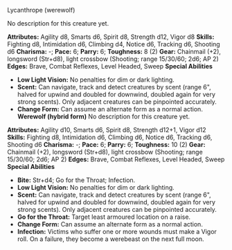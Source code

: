 Lycanthrope (werewolf)

No description for this creature yet.

**Attributes:** Agility d8, Smarts d6, Spirit d8, Strength d12, Vigor
d8
**Skills:** Fighting d8, Intimidation d6, Climbing d4, Notice d6,
Tracking d6, Shooting d6
**Charisma:** -; **Pace:** 6; **Parry:** 6; **Toughness:** 8 (2)
**Gear:** Chainmail (+2), longsword (Str+d8), light crossbow (Shooting;
range 15/30/60; 2d6; AP 2)
**Edges:** Brave, Combat Reflexes, Level Headed, Sweep
**Special Abilities**
- **Low Light Vision:** No penalties for dim or dark lighting.
- **Scent:** Can navigate, track and detect creatures by scent (range
6", halved for upwind and doubled for downwind, doubled again for very
strong scents). Only adjacent creatures can be pinpointed accurately.
- **Change Form:** Can assume an alternate form as a normal action.
**Werewolf (hybrid form)**
No description for this creature yet.

**Attributes:** Agility d10, Smarts d6, Spirit d8, Strength d12+1, Vigor
d12
**Skills:** Fighting d8, Intimidation d6, Climbing d6, Notice d6,
Tracking d6, Shooting d6
**Charisma:** -; **Pace:** 6; **Parry:** 6; **Toughness:** 10 (2)
**Gear:** Chainmail (+2), longsword (Str+d8), light crossbow (Shooting;
range 15/30/60; 2d6; AP 2)
**Edges:** Brave, Combat Reflexes, Level Headed, Sweep
**Special Abilities**
- **Bite:** Str+d4; Go for the Throat; Infection.
- **Low Light Vision:** No penalties for dim or dark lighting.
- **Scent:** Can navigate, track and detect creatures by scent (range
6", halved for upwind and doubled for downwind, doubled again for very
strong scents). Only adjacent creatures can be pinpointed accurately.
- **Go for the Throat:** Target least armoured location on a raise.
- **Change Form:** Can assume an alternate form as a normal action.
- **Infection:** Victims who suffer one or more wounds must make a Vigor
roll. On a failure, they become a werebeast on the next full moon.

